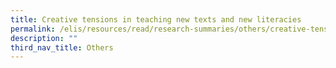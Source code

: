```yaml
---
title: Creative tensions in teaching new texts and new literacies
permalink: /elis/resources/read/research-summaries/others/creative-tensions-in-teaching-new-texts-literacies/
description: ""
third_nav_title: Others
---
```

